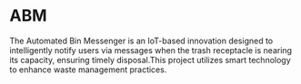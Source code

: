 # ABM
The Automated Bin Messenger is an IoT-based innovation designed to intelligently notify users via messages when the trash receptacle is nearing its capacity, 
ensuring timely disposal.This project utilizes smart technology to enhance waste management practices.
